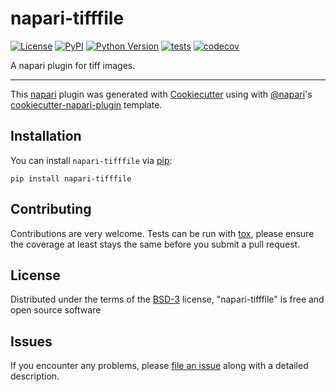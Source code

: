 # napari-tifffile

[![License](https://img.shields.io/pypi/l/napari-tifffile.svg?color=green)](https://github.com/napari/napari-tifffile/raw/master/LICENSE)
[![PyPI](https://img.shields.io/pypi/v/napari-tifffile.svg?color=green)](https://pypi.org/project/napari-tifffile)
[![Python Version](https://img.shields.io/pypi/pyversions/napari-tifffile.svg?color=green)](https://python.org)
[![tests](https://github.com/GenevieveBuckley/napari-tifffile/workflows/tests/badge.svg)](https://github.com/GenevieveBuckley/napari-tifffile/actions)
[![codecov](https://codecov.io/gh/GenevieveBuckley/napari-tifffile/branch/master/graph/badge.svg)](https://codecov.io/gh/GenevieveBuckley/napari-tifffile)

A napari plugin for tiff images.

----------------------------------

This [napari] plugin was generated with [Cookiecutter] using with [@napari]'s [cookiecutter-napari-plugin] template.

<!--
Don't miss the full getting started guide to set up your new package:
https://github.com/napari/cookiecutter-napari-plugin#getting-started

and review the napari docs for plugin developers:
https://napari.org/docs/plugins/index.html
-->

## Installation

You can install `napari-tifffile` via [pip]:

    pip install napari-tifffile

## Contributing

Contributions are very welcome. Tests can be run with [tox], please ensure
the coverage at least stays the same before you submit a pull request.

## License

Distributed under the terms of the [BSD-3] license,
"napari-tifffile" is free and open source software

## Issues

If you encounter any problems, please [file an issue] along with a detailed description.

[napari]: https://github.com/napari/napari
[Cookiecutter]: https://github.com/audreyr/cookiecutter
[@napari]: https://github.com/napari
[MIT]: http://opensource.org/licenses/MIT
[BSD-3]: http://opensource.org/licenses/BSD-3-Clause
[GNU GPL v3.0]: http://www.gnu.org/licenses/gpl-3.0.txt
[GNU LGPL v3.0]: http://www.gnu.org/licenses/lgpl-3.0.txt
[Apache Software License 2.0]: http://www.apache.org/licenses/LICENSE-2.0
[Mozilla Public License 2.0]: https://www.mozilla.org/media/MPL/2.0/index.txt
[cookiecutter-napari-plugin]: https://github.com/napari/cookiecutter-napari-plugin
[file an issue]: https://github.com/GenevieveBuckley/napari-tifffile/issues
[napari]: https://github.com/napari/napari
[tox]: https://tox.readthedocs.io/en/latest/
[pip]: https://pypi.org/project/pip/
[PyPI]: https://pypi.org/